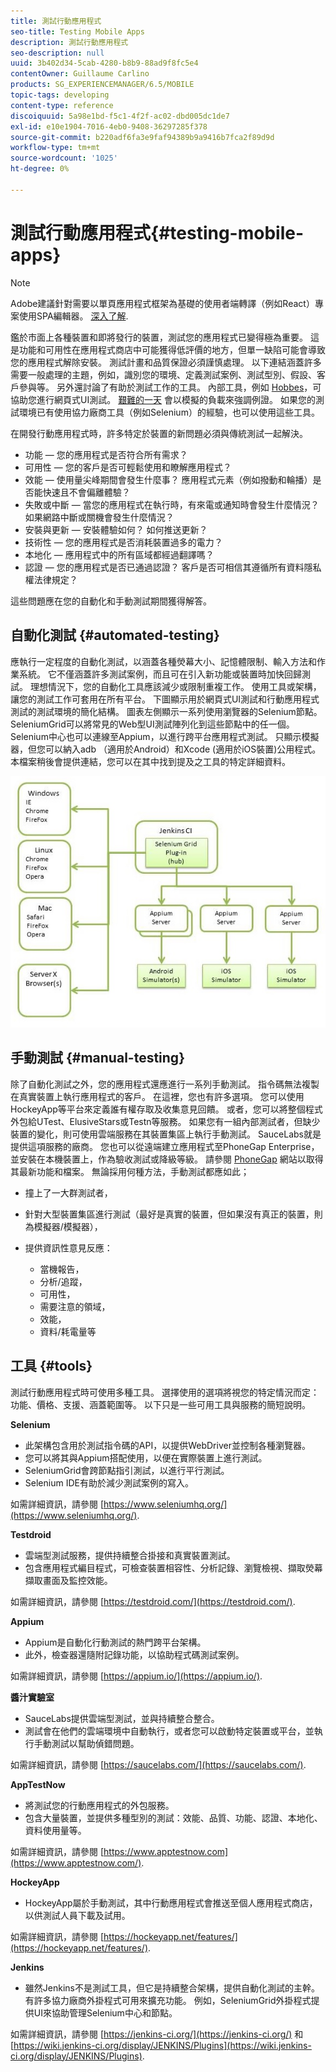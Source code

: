 ```yaml
---
title: 測試行動應用程式
seo-title: Testing Mobile Apps
description: 測試行動應用程式
seo-description: null
uuid: 3b402d34-5cab-4280-b8b9-88ad9f8fc5e4
contentOwner: Guillaume Carlino
products: SG_EXPERIENCEMANAGER/6.5/MOBILE
topic-tags: developing
content-type: reference
discoiquuid: 5a98e1bd-f5c1-4f2f-ac02-dbd005dc1de7
exl-id: e10e1904-7016-4eb0-9408-36297285f378
source-git-commit: b220adf6fa3e9faf94389b9a9416b7fca2f89d9d
workflow-type: tm+mt
source-wordcount: '1025'
ht-degree: 0%

---
```


# 測試行動應用程式{#testing-mobile-apps}

>[!NOTE]
>
>Adobe建議針對需要以單頁應用程式框架為基礎的使用者端轉譯（例如React）專案使用SPA編輯器。 [深入了解](/help/sites-developing/spa-overview.md).

鑑於市面上各種裝置和即將發行的裝置，測試您的應用程式已變得極為重要。 這是功能和可用性在應用程式商店中可能獲得低評價的地方，但單一缺陷可能會導致您的應用程式解除安裝。 測試計畫和品質保證必須謹慎處理。 以下連結涵蓋許多需要一般處理的主題，例如，識別您的環境、定義測試案例、測試型別、假設、客戶參與等。 另外還討論了有助於測試工作的工具。 內部工具，例如 [Hobbes](/help/sites-developing/hobbes.md)，可協助您進行網頁式UI測試。 [艱難的一天](/help/sites-developing/tough-day.md) 會以模擬的負載來強調例證。 如果您的測試環境已有使用協力廠商工具（例如Selenium）的經驗，也可以使用這些工具。

在開發行動應用程式時，許多特定於裝置的新問題必須與傳統測試一起解決。

* 功能 — 您的應用程式是否符合所有需求？
* 可用性 — 您的客戶是否可輕鬆使用和瞭解應用程式？
* 效能 — 使用量尖峰期間會發生什麼事？ 應用程式元素（例如撥動和輪播）是否能快速且不會偏離體驗？
* 失敗或中斷 — 當您的應用程式在執行時，有來電或通知時會發生什麼情況？ 如果網路中斷或關機會發生什麼情況？
* 安裝與更新 — 安裝體驗如何？ 如何推送更新？
* 技術性 — 您的應用程式是否消耗裝置過多的電力？
* 本地化 — 應用程式中的所有區域都經過翻譯嗎？
* 認證 — 您的應用程式是否已通過認證？ 客戶是否可相信其遵循所有資料隱私權法律規定？

這些問題應在您的自動化和手動測試期間獲得解答。

## 自動化測試 {#automated-testing}

應執行一定程度的自動化測試，以涵蓋各種熒幕大小、記憶體限制、輸入方法和作業系統。 它不僅涵蓋許多測試案例，而且可在引入新功能或裝置時加快回歸測試。 理想情況下，您的自動化工具應該減少或限制重複工作。 使用工具或架構，讓您的測試工作可套用在所有平台。 下圖顯示用於網頁式UI測試和行動應用程式測試的測試環境的簡化結構。 圖表左側顯示一系列使用瀏覽器的Selenium節點。 SeleniumGrid可以將常見的Web型UI測試陣列化到這些節點中的任一個。 Selenium中心也可以連線至Appium，以進行跨平台應用程式測試。 只顯示模擬器，但您可以納入adb （適用於Android）和Xcode (適用於iOS裝置)公用程式。 本檔案稍後會提供連結，您可以在其中找到提及之工具的特定詳細資料。

![chlimage_1](assets/chlimage_1.jpeg)

## 手動測試 {#manual-testing}

除了自動化測試之外，您的應用程式還應進行一系列手動測試。 指令碼無法複製在真實裝置上執行應用程式的客戶。 在這裡，您也有許多選項。 您可以使用HockeyApp等平台來定義誰有權存取及收集意見回饋。 或者，您可以將整個程式外包給UTest、ElusiveStars或Testn等服務。 如果您有一組內部測試者，但缺少裝置的變化，則可使用雲端服務在其裝置集區上執行手動測試。 SauceLabs就是提供這項服務的廠商。 您也可以從遠端建立應用程式至PhoneGap Enterprise，並安裝在本機裝置上，作為驗收測試或降級等級。 請參閱 [PhoneGap](https://phonegap.com/) 網站以取得其最新功能和檔案。 無論採用何種方法，手動測試都應如此；

* 撞上了一大群測試者，
* 針對大型裝置集區進行測試（最好是真實的裝置，但如果沒有真正的裝置，則為模擬器/模擬器），
* 提供資訊性意見反應：

   * 當機報告，
   * 分析/追蹤，
   * 可用性，
   * 需要注意的領域，
   * 效能，
   * 資料/耗電量等

## 工具 {#tools}

測試行動應用程式時可使用多種工具。 選擇使用的選項將視您的特定情況而定：功能、價格、支援、涵蓋範圍等。 以下只是一些可用工具與服務的簡短說明。

**Selenium**

* 此架構包含用於測試指令碼的API，以提供WebDriver並控制各種瀏覽器。
* 您可以將其與Appium搭配使用，以便在實際裝置上進行測試。
* SeleniumGrid會跨節點指引測試，以進行平行測試。
* Selenium IDE有助於減少測試案例的寫入。

如需詳細資訊，請參閱 [https://www.seleniumhq.org/](https://www.seleniumhq.org/).

**Testdroid**

* 雲端型測試服務，提供持續整合掛接和真實裝置測試。
* 包含應用程式編目程式，可檢查裝置相容性、分析記錄、瀏覽檢視、擷取熒幕擷取畫面及監控效能。

如需詳細資訊，請參閱 [https://testdroid.com/](https://testdroid.com/).

**Appium**

* Appium是自動化行動測試的熱門跨平台架構。
* 此外，檢查器還隨附記錄功能，以協助程式碼測試案例。

如需詳細資訊，請參閱 [https://appium.io/](https://appium.io/).

**醬汁實驗室**

* SauceLabs提供雲端型測試，並與持續整合整合。
* 測試會在他們的雲端環境中自動執行，或者您可以啟動特定裝置或平台，並執行手動測試以幫助偵錯問題。

如需詳細資訊，請參閱 [https://saucelabs.com/](https://saucelabs.com/).

**AppTestNow**

* 將測試您的行動應用程式的外包服務。
* 包含大量裝置，並提供多種型別的測試：效能、品質、功能、認證、本地化、資料使用量等。

如需詳細資訊，請參閱 [https://www.apptestnow.com](https://www.apptestnow.com/).

**HockeyApp**

* HockeyApp屬於手動測試，其中行動應用程式會推送至個人應用程式商店，以供測試人員下載及試用。

如需詳細資訊，請參閱 [https://hockeyapp.net/features/](https://hockeyapp.net/features/).

**Jenkins**

* 雖然Jenkins不是測試工具，但它是持續整合架構，提供自動化測試的主幹。 有許多協力廠商外掛程式可用來擴充功能。 例如，SeleniumGrid外掛程式提供UI來協助管理Selenium中心和節點。

如需詳細資訊，請參閱 [https://jenkins-ci.org/](https://jenkins-ci.org/) 和 [https://wiki.jenkins-ci.org/display/JENKINS/Plugins](https://wiki.jenkins-ci.org/display/JENKINS/Plugins).
